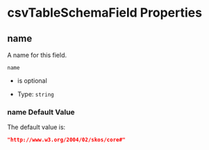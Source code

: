 # csvTableSchemaField Properties



## name

A name for this field.

`name`

*   is optional

*   Type: `string`

### name Default Value

The default value is:

```json
"http://www.w3.org/2004/02/skos/core#"
```
